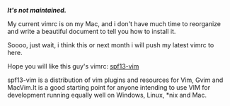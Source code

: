 ***It's not maintained.***

My current vimrc is on my Mac, and i don't have much time to reorganize and write a beautiful document to tell you how to install it.

Soooo, just wait, i think this or next month i will push my latest vimrc to here.

Hope you will like this guy's vimrc: [spf13-vim](https://github.com/spf13/spf13-vim)

spf13-vim is a distribution of vim plugins and resources for Vim, Gvim and MacVim.It is a good starting point for anyone intending to use VIM for development running equally well on Windows, Linux, *nix and Mac.
